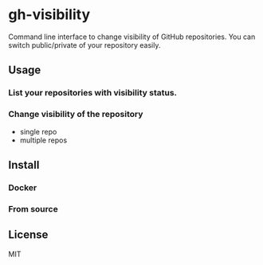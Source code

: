 # gh-visibility
Command line interface to change visibility of GitHub repositories.
You can switch public/private of your repository easily.

## Usage
### List your repositories with visibility status.
### Change visibility of the repository
- single repo
- multiple repos

## Install
### Docker
### From source

## License
MIT

